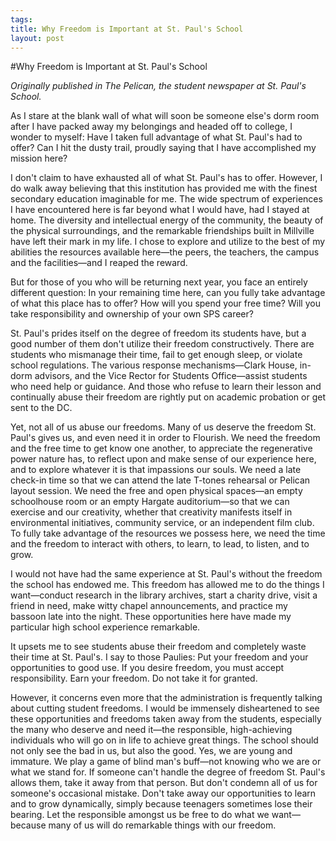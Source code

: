 ```yaml
--- 
tags: 
title: Why Freedom is Important at St. Paul's School
layout: post
---
```


#Why Freedom is Important at St. Paul's School


_Originally published in The Pelican, the student newspaper at St. Paul's School._

As I stare at the blank wall of what will soon be someone else's dorm room after I have packed away my belongings and headed off to college, I wonder to myself: Have I taken full advantage of what St. Paul's had to offer?  Can I hit the dusty trail, proudly saying that I have accomplished my mission here?

I don't claim to have exhausted all of what St. Paul's has to offer.  However, I do walk away believing that this institution has provided me with the finest secondary education imaginable for me.  The wide spectrum of experiences I have encountered here is far beyond what I would have, had I stayed at home.  The diversity and intellectual energy of the community, the beauty of the physical surroundings, and the remarkable friendships built in Millville have left their mark in my life.  I chose to explore and utilize to the best of my abilities the resources available here—the peers, the teachers, the campus and the facilities—and I reaped the reward.  

But for those of you who will be returning next year, you face an entirely different question: In your remaining time here, can you fully take advantage of what this place has to offer?  How will you spend your free time?  Will you take responsibility and ownership of your own SPS career?  

St. Paul's prides itself on the degree of freedom its students have, but a good number of them don't utilize their freedom constructively.  There are students who mismanage their time, fail to get enough sleep, or violate school regulations.  The various response mechanisms—Clark House, in-dorm advisors, and the Vice Rector for Students Office—assist students who need help or guidance.  And those who refuse to learn their lesson and continually abuse their freedom are rightly put on academic probation or get sent to the DC.  

Yet, not all of us abuse our freedoms.  Many of us deserve the freedom St. Paul's gives us, and even need it in order to Flourish.  We need the freedom and the free time to get know one another, to appreciate the regenerative power nature has, to reflect upon and make sense of our experience here, and to explore whatever it is that impassions our souls.  We need a late check-in time so that we can attend the late T-tones rehearsal or Pelican layout session.  We need the free and open physical spaces—an empty schoolhouse room or an empty Hargate auditorium—so that we can exercise and our creativity, whether that creativity manifests itself in environmental initiatives, community service, or an independent film club. To fully take advantage of the resources we possess here, we need the time and the freedom to interact with others, to learn, to lead, to listen, and to grow.  

I would not have had the same experience at St. Paul's without the freedom the school has endowed me.  This freedom has allowed me to do the things I want—conduct research in the library archives, start a charity drive, visit a friend in need, make witty chapel announcements, and practice my bassoon late into the night.  These opportunities here have made my particular high school experience remarkable.

It upsets me to see students abuse their freedom and completely waste their time at St. Paul's.  I say to those Paulies: Put your freedom and your opportunities to good use.  If you desire freedom, you must accept responsibility.  Earn your freedom.  Do not take it for granted.  

However, it concerns even more that the administration is frequently talking about cutting student freedoms.  I would be immensely disheartened to see these opportunities and freedoms taken away from the students, especially the many who deserve and need it—the responsible, high-achieving individuals who will go on in life to achieve great things.  The school should not only see the bad in us, but also the good.  Yes, we are young and immature.  We play a game of blind man's buff—not knowing who we are or what we stand for.  If someone can't handle the degree of freedom St. Paul's allows them, take it away from that person.  But don't condemn all of us for someone's occasional mistake.  Don't take away our opportunities to learn and to grow dynamically, simply because teenagers sometimes lose their bearing.  Let the responsible amongst us be free to do what we want—because many of us will do remarkable things with our freedom.  
